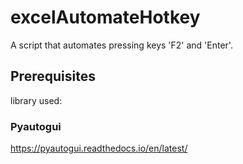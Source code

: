 # excelAutomateHotkey
A script that automates pressing keys 'F2' and 'Enter'.

## Prerequisites
library used:
### Pyautogui
  https://pyautogui.readthedocs.io/en/latest/

